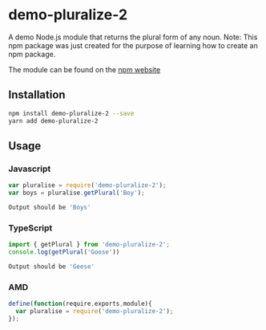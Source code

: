 # demo-pluralize-2
A demo Node.js module that returns the plural form of any noun. 
Note: This npm package was just created for the purpose of learning how to create an npm package. 

The module can be found on the [npm website](https://www.npmjs.com/package/demo-pluralize-2)

## Installation 
```sh
npm install demo-pluralize-2 --save
yarn add demo-pluralize-2
```
## Usage
### Javascript
```javascript
var pluralise = require('demo-pluralize-2');
var boys = pluralise.getPlural('Boy');
```
```sh
Output should be 'Boys'
```
### TypeScript
```typescript
import { getPlural } from 'demo-pluralize-2';
console.log(getPlural('Goose'))
```
```sh
Output should be 'Geese'
```
### AMD
```javascript
define(function(require,exports,module){
  var pluralise = require('demo-pluralize-2');
});
```
